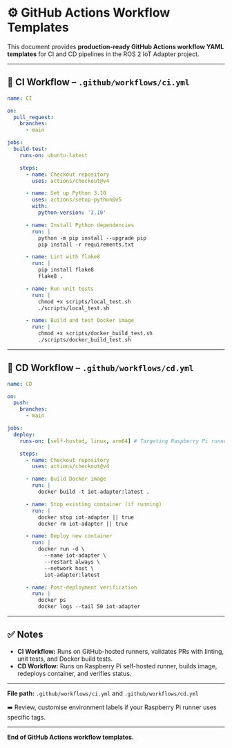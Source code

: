 # ⚙️ GitHub Actions Workflow Templates

This document provides **production-ready GitHub Actions workflow YAML templates** for CI and CD pipelines in the ROS 2 IoT Adapter project.

---

## 🧪 CI Workflow – `.github/workflows/ci.yml`

```yaml
name: CI

on:
  pull_request:
    branches:
      - main

jobs:
  build-test:
    runs-on: ubuntu-latest

    steps:
      - name: Checkout repository
        uses: actions/checkout@v4

      - name: Set up Python 3.10
        uses: actions/setup-python@v5
        with:
          python-version: '3.10'

      - name: Install Python dependencies
        run: |
          python -m pip install --upgrade pip
          pip install -r requirements.txt

      - name: Lint with flake8
        run: |
          pip install flake8
          flake8 .

      - name: Run unit tests
        run: |
          chmod +x scripts/local_test.sh
          ./scripts/local_test.sh

      - name: Build and test Docker image
        run: |
          chmod +x scripts/docker_build_test.sh
          ./scripts/docker_build_test.sh
```

---

## 🚀 CD Workflow – `.github/workflows/cd.yml`

```yaml
name: CD

on:
  push:
    branches:
      - main

jobs:
  deploy:
    runs-on: [self-hosted, linux, arm64] # Targeting Raspberry Pi runner

    steps:
      - name: Checkout repository
        uses: actions/checkout@v4

      - name: Build Docker image
        run: |
          docker build -t iot-adapter:latest .

      - name: Stop existing container (if running)
        run: |
          docker stop iot-adapter || true
          docker rm iot-adapter || true

      - name: Deploy new container
        run: |
          docker run -d \
            --name iot-adapter \
            --restart always \
            --network host \
            iot-adapter:latest

      - name: Post-deployment verification
        run: |
          docker ps
          docker logs --tail 50 iot-adapter
```

---

## ✅ Notes

* **CI Workflow:** Runs on GitHub-hosted runners, validates PRs with linting, unit tests, and Docker build tests.
* **CD Workflow:** Runs on Raspberry Pi self-hosted runner, builds image, redeploys container, and verifies status.

---

**File path:** `.github/workflows/ci.yml` and `.github/workflows/cd.yml`

➡️ Review, customise environment labels if your Raspberry Pi runner uses specific tags.

---

**End of GitHub Actions workflow templates.**
